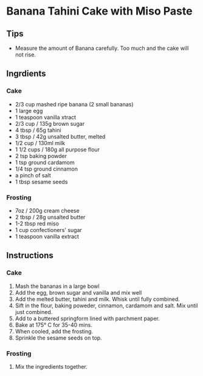 # Banana Tahini Cake with Miso Paste

## Tips
* Measure the amount of Banana carefully. Too much and the cake will not rise.

## Ingrdients

### Cake
* 2/3 cup mashed ripe banana (2 small bananas)
* 1 large egg
* 1 teaspoon vanilla xtract
* 2/3 cup / 135g brown sugar
* 4 tbsp / 65g tahini
* 3 tbsp / 42g unsalted butter, melted
* 1/2 cup / 130ml milk
* 1 1/2 cups / 180g all purpose flour
* 2 tsp baking powder
* 1 tsp ground cardamom 
* 1/4 tsp ground cinnamon
* a pinch of salt
* 1 tbsp sesame seeds

### Frosting
* 7oz / 200g cream cheese
* 2 tbsp / 28g unsalted butter
* 1-2 tbsp red miso
* 1 cup confectioners' sugar
* 1 teaspoon vanilla extract

## Instructions

### Cake
1. Mash the bananas in a large bowl
2. Add the egg, brown sugar and vanilla and mix well
3. Add the melted butter, tahini and milk. Whisk until fully combined.
4. Sift in the flour, baking poweder, cinnamon, cardamom and salt. Mix until just combined.
5. Add to a buttered springform lined with parchment paper.
6. Bake at 175° C for 35-40 mins.
7. When cooled, add the frosting.
8. Sprinkle the sesame seeds on top.

### Frosting
1. Mix the ingredients together.
